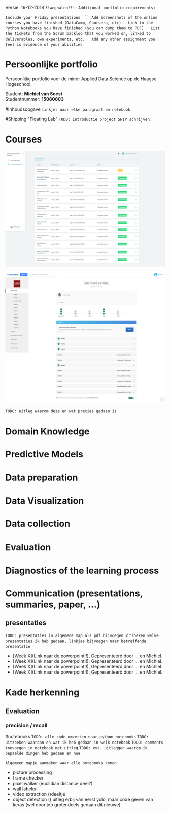 Versie: 16-12-2018
`!!weghalen!!!:`
`Additional portfolio requirements:`

`Include your Friday presentations  ``
Add screenshots of the online courses you have finished (DataCamp, Coursera, etc)  
Link to the Python Notebooks you have finished (you can dump them to PDF)  
List the tickets from the Scrum backlog that you worked on, linked to deliverables, own experiments, etc.  
Add any other assignment you feel is evidence of your abilities`

# Persoonlijke portfolio
Persoonlijke portfolio voor de minor Applied Data Science op de Haagse Hogeschool.  

Student: <b>Michiel van Soest</b>  
Studentnummer: <b>15080803</b>

#Inhoudsopgave
`linkjes naar elke paragraaf en notebook`

#Shipping "Floating Lab"
`TODO: Introductie project SHIP schrijven.`


# Courses
<p align="center"> <img src="https://github.com/KB-74/portfolio/blob/master/Michiel/pictures/datacamp_michiel.png"> </p>
<p align="center"> <img src="https://github.com/KB-74/portfolio/blob/master/Michiel/pictures/coursera_michiel.png"> </p>

`TODO: uitleg waarom deze en wat precies gedaan is`

# Domain Knowledge

# Predictive Models

# Data preparation

# Data Visualization

# Data collection

# Evaluation

# Diagnostics of the learning process

# Communication (presentations, summaries, paper, ...)
## presentaties 
`TODO: presentaties in algemene map als pdf bijvoegen`
`uitzoeken welke presentaties ik heb gedaan, linkjes bijvoegen naar betreffende presentatie`  
* [Week X](Link naar de powerpoint!!), Gepresenteerd door ... en Michiel.
* [Week X](Link naar de powerpoint!!), Gepresenteerd door ... en Michiel.
* [Week X](Link naar de powerpoint!!), Gepresenteerd door ... en Michiel.
* [Week X](Link naar de powerpoint!!), Gepresenteerd door ... en Michiel.


# Kade herkenning


## Evaluation

### precision / recall

#notebooks
`TODO: alle code omzetten naar python notebooks`
`TODO: uitzoeken waaraan en wat ik heb gedaan in welk notebook`
`TODO: comments toevoegen in notebook met uitleg`
`TODO: evt. uitleggen waarom ik bepaalde dingen heb gedaan en hoe`

`Algemeen mapje aanmaken waar alle notebooks komen`
- picture processing
- frame checker
- pixel walker (euclidian distance deel?)
- wall labeler
- video extraction ()deeltje
- object detection () uitleg erbij van eerst yolo, maar code geven van keras (wel door job grotendeels gedaan dit nieuwe) 



